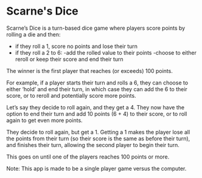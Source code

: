 # Scarne's Dice
Scarne’s Dice is a turn-based dice game where players score points by rolling a die and then:

- if they roll a 1, score no points and lose their turn
- if they roll a 2 to 6:
    -add the rolled value to their points
    -choose to either reroll or keep their score and end their turn

The winner is the first player that reaches (or exceeds) 100 points.

For example, if a player starts their turn and rolls a 6, they can choose to either ‘hold’ and end their turn, in which case they can add the 6 to their score, or to reroll and potentially score more points.

Let’s say they decide to roll again, and they get a 4. They now have the option to end their turn and add 10 points (6 + 4) to their score, or to roll again to get even more points.

They decide to roll again, but get a 1. Getting a 1 makes the player lose all the points from their turn (so their score is the same as before their turn), and finishes their turn, allowing the second player to begin their turn.

This goes on until one of the players reaches 100 points or more.

Note: This app is made to be a single player game versus the computer.
